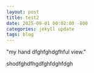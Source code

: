 ```yaml
---
layout: post
title: test2
date: 2025-09-01 00:02:00 -800
categories: jekyll update
tags: blog
---
```

"my hand dfghfghdgfhful view."

shodfghdfhgdfghfdghfdgh

